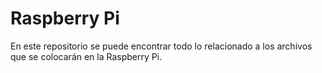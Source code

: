 # Raspberry Pi

En este repositorio se puede encontrar todo lo relacionado a los archivos que se colocarán en la Raspberry Pi.